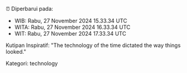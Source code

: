 ⏰ Diperbarui pada:
- WIB: Rabu, 27 November 2024 15.33.34 UTC
- WITA: Rabu, 27 November 2024 16.33.34 UTC
- WIT: Rabu, 27 November 2024 17.33.34 UTC

Kutipan Inspiratif:
"The technology of the time dictated the way things looked."


Kategori: technology

